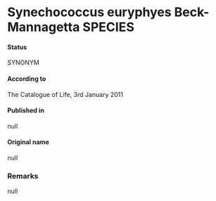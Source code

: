 Synechococcus euryphyes Beck-Mannagetta SPECIES
=======

#### Status
SYNONYM

#### According to
The Catalogue of Life, 3rd January 2011

#### Published in
null

#### Original name
null

### Remarks
null